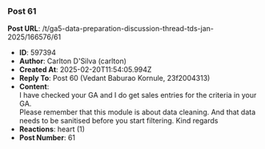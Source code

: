 ### Post 61
**Post URL**: /t/ga5-data-preparation-discussion-thread-tds-jan-2025/166576/61
- **ID**: 597394
- **Author**: Carlton D'Silva (carlton)
- **Created At**: 2025-02-20T11:54:05.994Z
- **Reply To**: Post 60 (Vedant Baburao Kornule, 23f2004313)
- **Content**:  
  I have checked your GA and I do get sales entries for the criteria in your GA.<br>
Please remember that this module is about data cleaning. And that data needs to be sanitised before you start filtering.
Kind regards
- **Reactions**: heart (1)
- **Post Number**: 61

